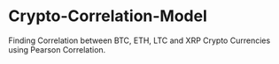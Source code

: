 # Crypto-Correlation-Model
Finding Correlation between BTC, ETH, LTC and XRP Crypto Currencies using Pearson Correlation.
